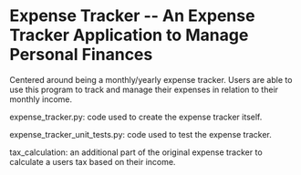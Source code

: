 # Expense Tracker -- An Expense Tracker Application to Manage Personal Finances

Centered around being a monthly/yearly expense tracker. Users are able to use this program to track and manage their expenses in relation to their monthly income. 

expense_tracker.py: code used to create the expense tracker itself.

expense_tracker_unit_tests.py: code used to test the expense tracker. 

tax_calculation: an additional part of the original expense tracker to calculate a users tax based on their income. 
